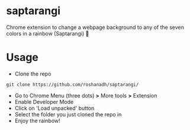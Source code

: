 # saptarangi
Chrome extension to change a webpage background to any of the seven colors in a rainbow (Saptarangi) :rainbow:

# Usage
* Clone the repo
```
git clone https://github.com/roshanadh/saptarangi/
```
* Go to Chrome Menu (three dots) **>** More tools **>** Extension
* Enable Developer Mode
* Click on 'Load unpacked' button
* Select the folder you just cloned the repo in
* Enjoy the rainbow!
